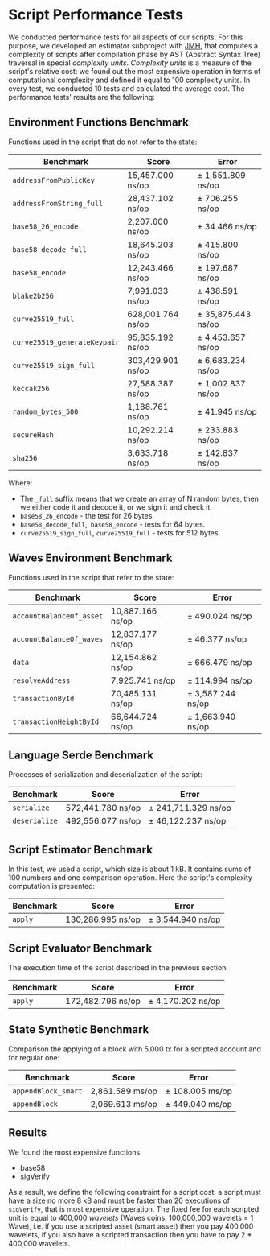 # Script Performance Tests
We conducted performance tests for all aspects of our scripts. For this purpose, we developed an estimator subproject with [JMH](http://openjdk.java.net/projects/code-tools/jmh/), that computes a complexity of scripts after compilation phase by AST (Abstract Syntax Tree) traversal in special _complexity units_. _Complexity units_ is a measure of the script's relative cost: we found out the most expensive operation in terms of computational complexity and defined it equal to 100 complexity units. In every test, we conducted 10 tests and calculated the average cost. The performance tests' results are the following:
## Environment Functions Benchmark 
Functions used in the script that do not refer to the state:

| Benchmark | Score | Error |
| ------------- | ------------- | ------------- |
|`addressFromPublicKey`| 15\,457.000 ns/op | ± 1\,551.809 ns/op|          
|`addressFromString_full`|	28\,437.102 ns/op	| ± 706.255 ns/op|
|`base58_26_encode`	|2\,207.600 ns/op	|± 34.466 ns/op|
|`base58_decode_full`|	18\,645.203 ns/op|	± 415.800 ns/op|
|`base58_encode`|	12\,243.466 ns/op |	± 197.687 ns/op|
|`blake2b256`	| 7\,991.033 ns/op	| ± 438.591 ns/op|
|`curve25519_full`	| 628\,001.764 ns/op	| ± 35\,875.443 ns/op|
|`curve25519_generateKeypair`|	95\,835.192 ns/op |	± 4\,453.657 ns/op|
|`curve25519_sign_full`	| 303\,429.901 ns/op |	± 6\,683.234 ns/op|
|`keccak256`	| 27\,588.387 ns/op	| ± 1\,002.837 ns/op|
|`random_bytes_500`	| 1\,188.761 ns/op |	± 41.945 ns/op|
|`secureHash`	| 10\,292.214 ns/op |	± 233.883 ns/op|
|`sha256`	| 3\,633.718 ns/op |	± 142.837 ns/op|

Where:
 - The `_full` suffix means that we create an array of N random bytes, then we either code it and decode it, or we sign it and check it.
 - `base58_26_encode` - the test for 26 bytes.
 - `base58_decode_full`,` base58_encode` - tests for 64 bytes.
 - `curve25519_sign_full`, `curve25519_full` - tests for 512 bytes.
## Waves Environment Benchmark
Functions used in the script that refer to the state:

| Benchmark|Score                        |Error                      |
|----------------|-------------------------------|-----------------------------|
|`accountBalanceOf_asset`| 10\,887.166 ns/op|± 490.024 ns/op|
|`accountBalanceOf_waves`|12\,837.177 ns/op|± 46.377 ns/op|
|`data`|12\,154.862 ns/op|± 666.479 ns/op|
|`resolveAddress`|7\,925.741 ns/op|± 114.994 ns/op|
|`transactionById`|70\,485.131 ns/op|± 3\,587.244 ns/op|
|`transactionHeightById`|66\,644.724 ns/op|± 1\,663.940 ns/op|

## Language Serde Benchmark
Processes of serialization and deserialization of the script:

| Benchmark|Score                        |Error                      |
|----------------|-------------------------------|-----------------------------|
|`serialize`| 572\,441.780 ns/op|± 241\,711.329 ns/op|
|`deserialize`| 492\,556.077 ns/op|± 46\,122.237 ns/op|
## Script Estimator Benchmark

In this test, we used a script, which size is about 1 kB. It contains sums of 100 numbers and one comparison operation. Here the script's complexity computation is presented:

| Benchmark|Score                        |Error                      |
|----------------|-------------------------------|-----------------------------|
|`apply`| 130\,286.995 ns/op|± 3\,544.940 ns/op|

## Script Evaluator Benchmark
The execution time of the script described in the previous section:

| Benchmark|Score                        |Error                      |
|----------------|-------------------------------|-----------------------------|
|`apply`| 172\,482.796 ns/op|± 4\,170.202 ns/op|


## State Synthetic Benchmark
Comparison the applying of a block with 5\,000 tx for a scripted account and for regular one:

| Benchmark|Score                        |Error                      |
|----------------|-------------------------------|-----------------------------|
|`appendBlock_smart`| 2\,861.589 ms/op|± 108.005 ms/op|
|`appendBlock` | 2\,069.613 ms/op|± 449.040 ms/op|

## Results
We found the most expensive functions:
 - base58
 - sigVerify

As a result, we define the following constraint for a script cost: a script must have a size no more 8 kB and must be faster than 20 executions of `sigVerify`, that is most expensive operation.
The fixed fee for each scripted unit is equal to 400\,000 _wavelets_ (Waves coins, 100\,000\,000 wavelets = 1 Wave), i.e. if you use a scripted asset (smart asset) then you pay 400\,000 wavelets, if you also have a scripted transaction then you have to pay 2 * 400\,000 wavelets. 

